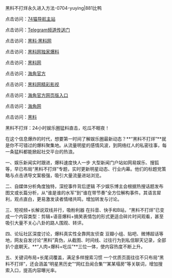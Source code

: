 黑料不打烊永久进入方法-0704-yuying|881比鸭

点击访问：<a href="https://74mao.com/">74猫导航主站</a>

点击访问：<a href="https://74mao.com/">Telegram频道传送门</a>

点击访问：<a href="https://heiliaolvzlu3.pages.dev">黑料·黑料网</a>

点击访问：<a href="https://heiliaoyvnrda.pages.dev">黑料网独家爆料</a>

点击访问：<a href="https://haef.pages.dev/">黑料网</a>

点击访问：<a href="https://gdas.pages.dev/">海角官方</a>

点击访问：<a href="https://sdfsh.pages.dev/">黑料网精彩影视</a>

点击访问：<a href="https://sdbsd.pages.dev/">海角官方网页版入口</a>

点击访问：<a href="https://ert-6he.pages.dev/">海角网</a>

点击访问：<a href="https://gbs-3wd.pages.dev/">黑料</a>

黑料不打烊：24小时娱乐圈猛料直击，吃瓜不眠夜！

在这个信息爆炸的时代，想要第一时间了解娱乐圈最新动态？**“黑料不打烊”**就是你不可错过的爆料聚集地。从流量明星的感情风波，到网络红人的私密往事，每一条猛料都能掀起社交平台的热浪。

一、娱乐新闻实时跟进，爆料速度快人一步
大型新闻门户站如网易娱乐、搜狐等，早已布局“黑料不打烊”专题，实时更新明星动态、行业内幕。他们的标题党策略与点击诱导文案极强，吸引大量流量进站浏览。

二、自媒体分析角度独特，深挖事件背后逻辑
不少娱乐博主会根据热搜话题发布图文或长篇分析，从“谁是谁的水军”到“谁在带节奏”全方位解构事件。其语言犀利，观点直白，更易激发读者情绪共鸣，增加转发与讨论。

三、短视频+长解说双线并行，吸粉利器
在抖音、快手和B站，“黑料不打烊”已变成一个内容类型：剪辑+语音爆料+搞笑表情包的形式更适合碎片时间观看，甚至吸引大量不关心八卦的路人围观、转评。

四、论坛社区深度讨论，爆料真实性全靠网友侦查
豆瓣小组、贴吧、微博超话等地，网友自发讨论“黑料”真伪，从截图、时间线、过往行为到私信聊天记录，全部扒个底朝天。**“人肉+爆料+吃瓜”**三位一体，使内容热度不断上升。

五、关键词布局+长尾词覆盖，满足多样搜索习惯
一个优质页面往往不只布局“黑料不打烊”，还会涵盖“明星黑历史”“网红丑闻合集”“某某塌房”等关联词，增加搜索入口，提高内容曝光率。
